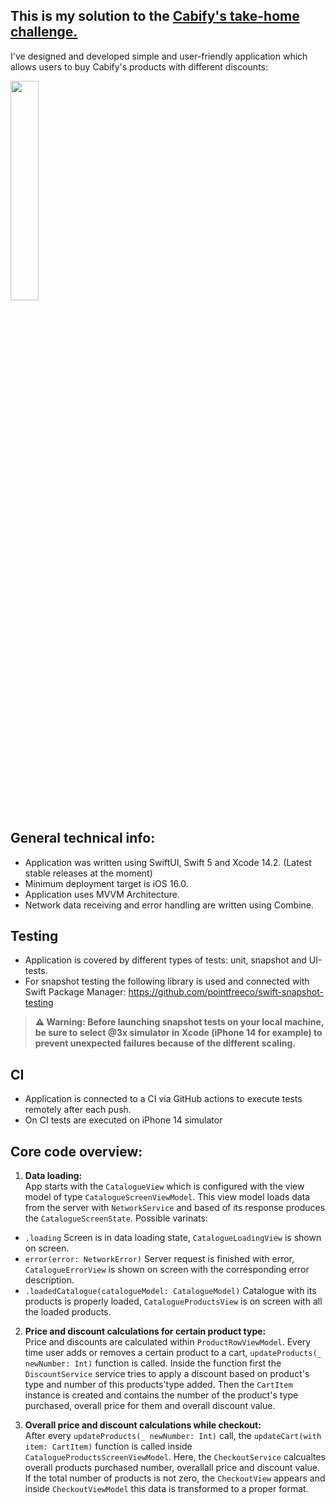 This is my solution to the [Cabify's take-home challenge.](https://github.com/cabify/MobileChallenge)
---------------------------------------------------------------------------------------------------------

I've designed and developed simple and user-friendly application which allows users to buy Cabify's products with different discounts:

<img src="https://drive.google.com/uc?export=view&id=152ePGgDJWtO_uYd6epF0URX_Ci7lziHg"  width=30% height=30%>

General technical info:
---------------

- Application was written using SwiftUI, Swift 5 and Xcode 14.2. (Latest stable releases at the moment)
- Minimum deployment target is iOS 16.0.
- Application uses MVVM Architecture.
- Network data receiving and error handling are written using Combine.

Testing
---------------
- Application is covered by different types of tests: unit, snapshot and UI-tests.
- For snapshot testing the following library is used and connected with Swift Package Manager:
https://github.com/pointfreeco/swift-snapshot-testing

>**⚠️ Warning: Before launching  snapshot tests on your local machine, be sure to select @3x simulator in Xcode (iPhone 14 for example) to prevent unexpected failures because of the different scaling.**

CI
---------------
- Application is connected to a CI via GitHub actions to execute tests remotely after each push.
- On CI tests are executed on iPhone 14 simulator

Core code overview:
---------------

1. **Data loading:**  
App starts with the ```CatalogueView``` which is configured with the view model of type ```CatalogueScreenViewModel```. This view model loads data from the server with ```NetworkService``` and based of its response produces the ```CatalogueScreenState```. Possible varinats:

- ```.loading``` Screen is in data loading state, ```CatalogueLoadingView``` is shown on screen.
- ```error(error: NetworkError)```  Server request is finished with error, ```CatalogueErrorView``` is shown on screen with the corresponding error description.
- ```.loadedCatalogue(catalogueModel: CatalogueModel)``` Catalogue with its products is properly loaded, ```CatalogueProductsView``` is on screen with all the loaded products.

2. **Price and discount calculations for certain product type:**  
    Price and discounts are calculated within ```ProductRowViewModel```. Every time user adds or removes a certain product to a cart, ```updateProducts(_ newNumber: Int)``` function is called. Inside the function first the ```DiscountService``` service tries to apply a discount based on product's type and number of this products'type added. Then the ```CartItem``` instance is created and contains the number of the product's type purchased, overall price for them and overall discount value.
    
 3. **Overall price and discount calculations while checkout:**  
    After every ```updateProducts(_ newNumber: Int)``` call, the ```updateCart(with item: CartItem)``` function is called inside ```CatalogueProductsScreenViewModel```. Here, the ```CheckoutService``` calcualtes overall products purchased number, overallall price and discount value. If the total number of products is not zero, the ```CheckoutView``` appears and inside ```CheckoutViewModel``` this data is transformed to a proper format.
